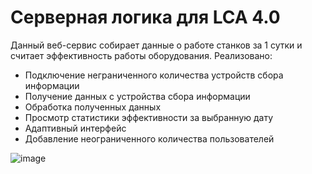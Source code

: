 # Серверная логика для LCA 4.0

Данный веб-сервис собирает данные о работе станков за 1 сутки и считает эффективность работы оборудования. 
Реализовано:
- Подключение неграниченного количества устройств сбора информации
- Получение данных с устройства сбора информации
- Обработка полученных данных 
- Просмотр статистики эффективности за выбранную дату
- Адаптивный интерфейс
- Добавление неограниченного количества пользователей

![image](https://user-images.githubusercontent.com/40370448/208940527-1f823ddb-283e-4d45-9d32-06b5f35fc022.png)
